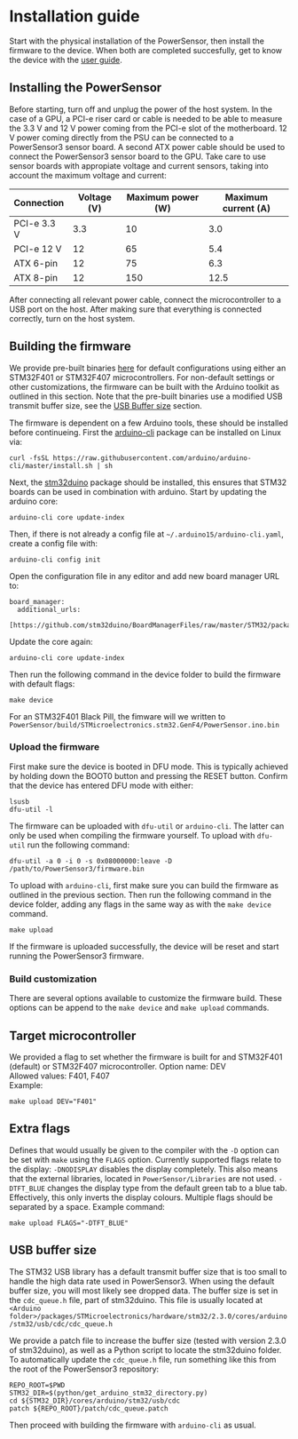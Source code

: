 # Installation guide
Start with the physical installation of the PowerSensor, then install the firmware to the device. When both are completed succesfully, get to know the device with the [user guide](USERGUIDE.md).

## Installing the PowerSensor
Before starting, turn off and unplug the power of the host system. In the case of a GPU, a PCI-e riser card or cable is needed to be able to measure the 3.3 V and 12 V power coming from the PCI-e slot of the motherboard. 12 V power coming directly from the PSU can be connected to a PowerSensor3 sensor board. A second ATX power cable should be used to connect the PowerSensor3 sensor board to the GPU. Take care to use sensor boards with appropiate voltage and current sensors, taking into account the maximum voltage and current:

Connection  | Voltage (V) | Maximum power (W) | Maximum current (A)
------------|-------------|-------------------|--------------------
PCI-e 3.3 V | 3.3         | 10                | 3.0
PCI-e 12 V  | 12          | 65                | 5.4
ATX 6-pin   | 12          | 75                | 6.3
ATX 8-pin   | 12          | 150               | 12.5

After connecting all relevant power cable, connect the microcontroller to a USB port on the host. After making sure that everything is connected correctly, turn on the host system.

## Building the firmware
We provide pre-built binaries [here](https://github.com/nlesc-recruit/PowerSensor3/releases) for default configurations using either an STM32F401 or STM32F407 microcontrollers. For non-default settings or other customizations, the firmware can be built with the Arduino toolkit as outlined in this section. Note that the pre-built binaries use a modified USB transmit buffer size, see the [USB Buffer size](#usb-buffer-size) section.


The firmware is dependent on a few Arduino tools, these should be installed before continueing. First the [arduino-cli](https://github.com/arduino/arduino-cli) package can be installed on Linux via:

    curl -fsSL https://raw.githubusercontent.com/arduino/arduino-cli/master/install.sh | sh

Next, the [stm32duino](https://github.com/stm32duino/Arduino_Core_STM32) package should be installed, this ensures that STM32 boards can be used in combination with arduino. Start by updating the arduino core:

    arduino-cli core update-index

Then, if there is not already a config file at `~/.arduino15/arduino-cli.yaml`, create a config file with:

    arduino-cli config init

Open the configuration file in any editor and add new board manager URL to:

    board_manager:
      additional_urls:
        [https://github.com/stm32duino/BoardManagerFiles/raw/master/STM32/package_stm_index.json]

Update the core again:

    arduino-cli core update-index

Then run the following command in the device folder to build the firmware with default flags:

    make device

For an STM32F401 Black Pill, the fimware will we written to `PowerSensor/build/STMicroelectronics.stm32.GenF4/PowerSensor.ino.bin`

### Upload the firmware
First make sure the device is booted in DFU mode. This is typically achieved by holding down the BOOT0 button and pressing the RESET button. Confirm that the device has entered DFU mode with either:

    lsusb
    dfu-util -l

The firmware can be uploaded with `dfu-util` or `arduino-cli`. The latter can only be used when compiling the firmware yourself.
To upload with `dfu-util` run the following command:

    dfu-util -a 0 -i 0 -s 0x08000000:leave -D /path/to/PowerSensor3/firmware.bin

To upload with `arduino-cli`, first make sure you can build the firmware as outlined in the previous section.
Then run the following command in the device folder, adding any flags in the same way as with the `make device` command.

    make upload

If the firmware is uploaded successfully, the device will be reset and start running the PowerSensor3 firmware.

### Build customization
There are several options available to customize the firmware build. These options can be append to the `make device` and `make upload` commands.

## Target microcontroller
We provided a flag to set whether the firmware is built for and STM32F401 (default) or STM32F407 microcontroller.
Option name: DEV  
Allowed values: F401, F407  
Example:

    make upload DEV="F401"


## Extra flags
Defines that would usually be given to the compiler with the `-D` option can be set with `make` using the `FLAGS` option.
Currently supported flags relate to the display:
`-DNODISPLAY` disables the display completely. This also means that the external libraries, located in `PowerSensor/Libraries` are not used.
`-DTFT_BLUE` changes the display type from the default green tab to a blue tab. Effectively, this only inverts the display colours.
Multiple flags should be separated by a space.
Example command:

    make upload FLAGS="-DTFT_BLUE"

## USB buffer size
The STM32 USB library has a default transmit buffer size that is too small to handle the high data rate used in PowerSensor3. When using the default buffer size, you will most likely see dropped data. The buffer size is set in the `cdc_queue.h` file, part of stm32duino. This file is usually located at `<Arduino folder>/packages/STMicroelectronics/hardware/stm32/2.3.0/cores/arduino/stm32/usb/cdc/cdc_queue.h`

We provide a patch file to increase the buffer size (tested with version 2.3.0 of stm32duino), as well as a Python script to locate the stm32duino folder. To automatically update the `cdc_queue.h` file, run something like this from the root of the PowerSensor3 repository:

    REPO_ROOT=$PWD
    STM32_DIR=$(python/get_arduino_stm32_directory.py)
    cd ${STM32_DIR}/cores/arduino/stm32/usb/cdc
    patch ${REPO_ROOT}/patch/cdc_queue.patch

Then proceed with building the firmware with `arduino-cli` as usual.
